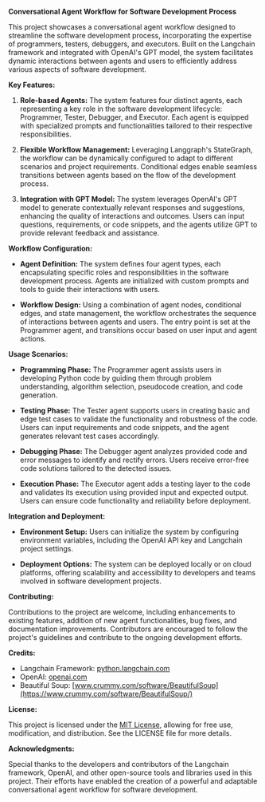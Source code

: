 **Conversational Agent Workflow for Software Development Process**

This project showcases a conversational agent workflow designed to streamline the software development process, incorporating the expertise of programmers, testers, debuggers, and executors. Built on the Langchain framework and integrated with OpenAI's GPT model, the system facilitates dynamic interactions between agents and users to efficiently address various aspects of software development.

**Key Features:**

1. **Role-based Agents:** The system features four distinct agents, each representing a key role in the software development lifecycle: Programmer, Tester, Debugger, and Executor. Each agent is equipped with specialized prompts and functionalities tailored to their respective responsibilities.

2. **Flexible Workflow Management:** Leveraging Langgraph's StateGraph, the workflow can be dynamically configured to adapt to different scenarios and project requirements. Conditional edges enable seamless transitions between agents based on the flow of the development process.

3. **Integration with GPT Model:** The system leverages OpenAI's GPT model to generate contextually relevant responses and suggestions, enhancing the quality of interactions and outcomes. Users can input questions, requirements, or code snippets, and the agents utilize GPT to provide relevant feedback and assistance.

**Workflow Configuration:**

- **Agent Definition:** The system defines four agent types, each encapsulating specific roles and responsibilities in the software development process. Agents are initialized with custom prompts and tools to guide their interactions with users.

- **Workflow Design:** Using a combination of agent nodes, conditional edges, and state management, the workflow orchestrates the sequence of interactions between agents and users. The entry point is set at the Programmer agent, and transitions occur based on user input and agent actions.

**Usage Scenarios:**

- **Programming Phase:** The Programmer agent assists users in developing Python code by guiding them through problem understanding, algorithm selection, pseudocode creation, and code generation.

- **Testing Phase:** The Tester agent supports users in creating basic and edge test cases to validate the functionality and robustness of the code. Users can input requirements and code snippets, and the agent generates relevant test cases accordingly.

- **Debugging Phase:** The Debugger agent analyzes provided code and error messages to identify and rectify errors. Users receive error-free code solutions tailored to the detected issues.

- **Execution Phase:** The Executor agent adds a testing layer to the code and validates its execution using provided input and expected output. Users can ensure code functionality and reliability before deployment.

**Integration and Deployment:**

- **Environment Setup:** Users can initialize the system by configuring environment variables, including the OpenAI API key and Langchain project settings.

- **Deployment Options:** The system can be deployed locally or on cloud platforms, offering scalability and accessibility to developers and teams involved in software development projects.

**Contributing:**

Contributions to the project are welcome, including enhancements to existing features, addition of new agent functionalities, bug fixes, and documentation improvements. Contributors are encouraged to follow the project's guidelines and contribute to the ongoing development efforts.

**Credits:**

- Langchain Framework: [python.langchain.com](https://python.langchain.com/)
- OpenAI: [openai.com](https://openai.com/)
- Beautiful Soup: [www.crummy.com/software/BeautifulSoup](https://www.crummy.com/software/BeautifulSoup/)

**License:**

This project is licensed under the [MIT License](LICENSE), allowing for free use, modification, and distribution. See the LICENSE file for more details.

**Acknowledgments:**

Special thanks to the developers and contributors of the Langchain framework, OpenAI, and other open-source tools and libraries used in this project. Their efforts have enabled the creation of a powerful and adaptable conversational agent workflow for software development.

